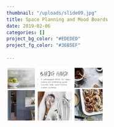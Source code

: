 ```yaml
---
thumbnail: "/uploads/slide09.jpg"
title: Space Planning and Mood Boards
date: 2019-02-06
categories: []
project_bg_color: "#EDEDED"
project_fg_color: "#36B5EF"

---
```

![](/uploads/slide06.jpg)